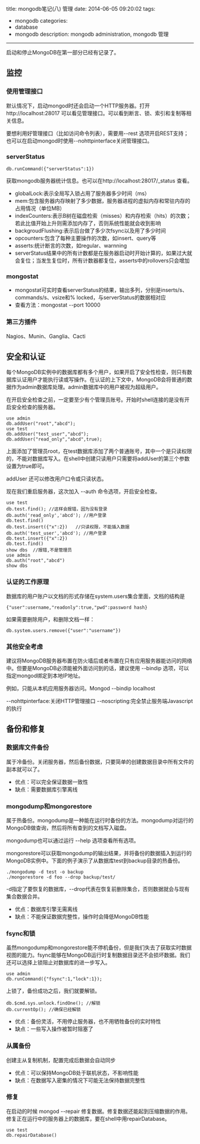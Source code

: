 title: mongodb笔记(八) 管理
date: 2014-06-05 09:20:02
tags:
- mongodb
categories:
- database
- mongodb
description: mongodb administration, mongodb 管理
---

启动和停止MongoDB在第一部分已经有记录了。

## 监控

### 使用管理接口

默认情况下，启动mongod时还会启动一个HTTP服务器。打开http://localhost:28017 可以看见管理接口。可以看到断言、锁、索引和复制等相关信息。

<!-- more -->

要想利用好管理接口（比如访问命令列表），需要用--rest 选项开启REST支持；也可以在启动mongod时使用--nohttpinterface关闭管理接口。

### serverStatus

```
db.runCommand({"serverStatus":1})
```
获取mongodb服务器统计信息。也可以在http://localhost:28017/_status 查看。

- globalLock:表示全局写入锁占用了服务器多少时间（ms）
- mem:包含服务器内存映射了多少数据，服务器进程的虚拟内存和常驻内存的占用情况（单位MB）
- indexCounters:表示B树在磁盘检索（misses）和内存检索（hits）的次数；若此比值开始上升则需添加内存了，否则系统性能就会收到影响
- backgroudFlushing:表示后台做了多少次fsync以及用了多少时间
- opcounters:包含了每种主要操作的次数，如insert、query等
- asserts:统计断言的次数，如regular、warnning
- serverStatus结果中的所有计数都是在服务器启动时开始计算的，如果过大就会复位；当发生复位时，所有计数器都复位，asserts中的rollovers只会增加

### mongostat

- mongostat可实时查看serverStatus的结果，输出多列，分别是inserts/s、commands/s、vsize和% locked，与serverStatus的数据相对应
- 查看方法：mongostat --port 10000

### 第三方插件

Nagios、Munin、Ganglia、Cacti

## 安全和认证

每个MongoDB实例中的数据库都有多个用户，如果开启了安全性检查，则只有数据库认证用户才能执行读或写操作。在认证的上下文中，MongoDB会将普通的数据作为admin数据库处理。admin数据库中的用户被视为超级用户。

在开启安全检查之前，一定要至少有个管理员账号。开始时shell连接的是没有开启安全检查的服务器。
```
use admin
db.addUser("root","abcd");
use test
db.addUser("test_user","abcd");
db.addUser("read_only","abcd",true);
```
上面添加了管理员root，在test数据库添加了两个普通账号，其中一个是只读权限的，不能对数据库写入。在shell中创建只读用户只需要将addUser的第三个参数设置为true即可。

addUser 还可以修改用户口令或只读状态。

现在我们重启服务器，这次加入 --auth 命令选项，开启安全检查。
```
use test
db.test.find(); //这样会报错，因为没有登录
db.auth('read_only','abcd'); //用户登录
db.test.find()
db.test.insert({"x":2})   //只读权限，不能插入数据
db.auth('test_user','abcd'); //用户登录
db.test.insert({"x":2})
db.test.find()
show dbs  //报错,不是管理员
use admin
db.auth("root","abcd")
show dbs
```

### 认证的工作原理

数据库的用户账户以文档的形式存储在system.users集合里面，文档的结构是
```
{"user":username,"readonly":true,"pwd":password hash}
```
如果需要删除用户，和删除文档一样：
```
db.system.users.remove({"user":"username"})
```
 
### 其他安全考虑

建议将MongoDB服务器布置在防火墙后或者布置在只有应用服务器能访问的网络中。但要是MongoDB必须能被外面访问到的话，建议使用 --bindip 选项，可以指定mongod绑定到本地IP地址。

例如，只能从本机应用服务器访问。Mongod --bindip localhost

--nohttpinterface:关闭HTTP管理接口
--noscripting:完全禁止服务端Javascript的执行

## 备份和修复

### 数据库文件备份

属于冷备份。关闭服务器，然后备份数据，只要简单的创建数据目录中所有文件的副本就可以了。

- 优点：可以完全保证数据一致性
- 缺点：需要数据库引擎离线
 
### mongodump和mongorestore

属于热备份。mongodump是一种能在运行时备份的方法。mongodump对运行的MongoDB做查询，然后将所有查到的文档写入磁盘。

mongodump也可以通过运行 --help 选项查看所有选项。
 
mongorestore可以获取mongodump的输出结果，并将备份的数据插入到运行的MongoDB实例中。下面的例子演示了从数据库test到backup目录的热备份。

```
./mongodump -d test -o backup
./mongorestore -d foo --drop backup/test/
```
-d指定了要恢复的数据库，--drop代表在恢复前删除集合，否则数据就会与现有集合数据合并。

- 优点：数据库引擎无需离线
- 缺点：不能保证数据完整性，操作时会降低MongoDB性能

### fsync和锁

虽然mongodump和mongorestore能不停机备份，但是我们失去了获取实时数据视图的能力。fsync能够在MongoDB运行时复制数据目录还不会损坏数据。我们还可以选择上锁阻止对数据库的进一步写入。

```
use admin
db.runCommand({"fsync":1,"lock":1});
```
上锁了，备份成功之后，我们就要解锁。
```
db.$cmd.sys.unlock.findOne(); //解锁
db.currentOp(); //确保已经解锁
```

- 优点：备份灵活，不用停止服务器，也不用牺牲备份的实时特性
- 缺点：一些写入操作被暂时阻塞了
 
### 从属备份

创建主从复制机制，配置完成后数据会自动同步

- 优点：可以保持MongoDB处于联机状态，不影响性能
- 缺点：在数据写入密集的情况下可能无法保持数据完整性
 
### 修复

在启动的时候 mongod --repair 修复数据。修复数据还能起到压缩数据的作用。
修复正在运行中的服务器上的数据库，要在shell中用repairDatabase。
```
use test
db.repairDatabase()
```
